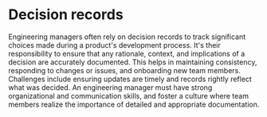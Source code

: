 # Decision records

Engineering managers often rely on decision records to track significant choices made during a product's development process. It's their responsibility to ensure that any rationale, context, and implications of a decision are accurately documented. This helps in maintaining consistency, responding to changes or issues, and onboarding new team members. Challenges include ensuring updates are timely and records rightly reflect what was decided. An engineering manager must have strong organizational and communication skills, and foster a culture where team members realize the importance of detailed and appropriate documentation.